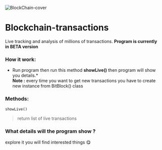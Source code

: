 ![BlockChain-cover](https://github.com/mrpintime/blockchain-transactions/blob/main/assets/cover.jpg)


# Blockchain-transactions
Live tracking and analysis of millions of transactions. **Program is currently in ‌BETA version**

### How it work:

* Run program then run this method **showLive()** then program will show you details.*  
**Note :** every time you want to get new transactions you have to create new instance from BitBlock() class 

### Methods:

``` python
showLive()
```
> return list of live transactions

### What details will the program show ?
explore it you will find interested things :yum:
